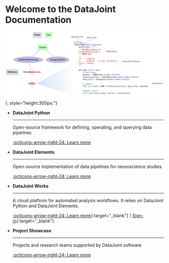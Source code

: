 # Welcome to the DataJoint Documentation

![pipeline](https://raw.githubusercontent.com/datajoint/datajoint-python/master/images/pipeline.png){: style="height:300px;"}

<div class="grid cards" markdown>

-   **DataJoint Python**

     ---

     Open-source framework for defining, operating, and querying data pipelines

     [:octicons-arrow-right-24: Learn more](./core/datajoint-python/)
    
-   **DataJoint Elements**

     ---

     Open-source implementation of data pipelines for neuroscience studies

     [:octicons-arrow-right-24: Learn more](./elements/)

-   **DataJoint Works**

     ---

     A cloud platform for automated analysis workflows. It relies on DataJoint 
     Python and DataJoint Elements.

     [:octicons-arrow-right-24: Learn
     more](https://www.datajoint.com/){:target="_blank"} | [Sign-in](https://works.datajoint.com){:target="_blank"}

-   **Project Showcase**

     ---

     Projects and research teams supported by DataJoint software

     [:octicons-arrow-right-24: Learn more](projects/index.md)

</div>
